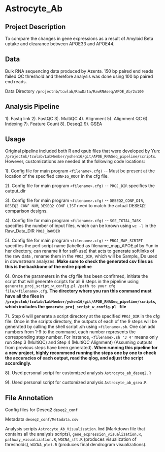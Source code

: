 # Astrocyte_Ab

## Project Description
To compare the changes in gene expressions as a result of Amyloid Beta uptake and clearance between APOE33 and APOE44.

## Data
Bulk RNA sequencing data produced by Azenta. 150 bp paired end reads failed QC threshold and therefore analysis was done using 100 bp paired end reads.

Data Directory `/projectnb/tcwlab/RawData/RawRNAseq/APOE_Ab/2x100`

## Analysis Pipeline
1). Fastq link
2). FastQC
3). MultiQC
4). Alignment
5). Alignment QC
6). Indexing
7). Feature Count
8). Deseq2
9). GSEA

## Usage

Original pipeline included both R and qsub files that were developed by Yun: `/projectnb/tcwlab/LabMember/yshen16/git/APOE_RNASeq_pipeline/scripts`. However, customizations are needed at the following code locations:

1). Config file for main program `<filename>.cfg)` -- Must be present at the location of the specified `CONFIG_ROOT` in the cfg file.

2). Config file for main program `<filename>.cfg)` -- `PROJ_DIR` specifies the output_dir

3). Config file for main program `<filename>.cfg)` -- `DESEQ2_CONF_DIR`, `DESEQ2_CONF_NUM`, `DESEQ2_CONF_LIST` need to match the actual DESEQ2 comparison designs.

4). Config file for main program `<filename>.cfg)` -- `SGE_TOTAL_TASK` specifies the number of input files, which can be known using `wc -l` in the Raw_Data_DIR `PROJ_RAWDIR`

5). Config file for main program `<filename>.cfg)` -- `PROJ_MAP_SCRIPT` specifies the perl script name (labelled as filename_map_APOE.pl by Yun in her directory, can rename it for self-use) that acts to generate softlinks of the raw data , rename them in the `PROJ_DIR`, which will be Sample_IDs used in downstream analyzes. **Make sure to check the generated csv files as this is the backbone of the entire pipeline**

6). Once the parameters in the cfg file has been confirmed, initiate the script that will generate scripts for all 9 steps in the pipeline using `generate_proj_script_w_config.pl /path to your cfg file/<filename>.cfg`. **The directory where you run this command must have all the files in `/projectnb/tcwlab/LabMember/yshen16/git/APOE_RNASeq_pipeline/scripts`, which includes the `generate_proj_script_w_config.pl ` file**

7). Step 6 will generate a script directory at the specified `PROJ_DIR` in the cfg file. Once in the scripts directory, the outputs of each of the 9 steps will be generated by calling the shell script <filename>.sh using `<filename>.sh`. One can add numbers from 1-9 to the command, each number represents the corresponding step number. For instance, `<filename>.sh '3 4'` means only run Step 3 (MultiQC) and Step 4 (MultiQC Alignment) (Assuming outputs from previous steps have been generated). **When running this pipeline for a new project, highly recommend running the steps one by one to check the accuracies of each output, read the qlog, and adjust the script accordingly.**

8). Used personal script for customized analysis `Astrocyte_ab_deseq2.R`

9). Used personal script for customized analysis `Astrocyte_ab_gsea.R`

## File Annotation

Config files for Deseq2 `deseq2_conf` 

Metadata `deseq2_conf/Metadata.csv`

Analysis scripts `Astrocyte_Ab_Visualization.Rmd` (Markdown file that contains all the analysis scripts), `gene_expression_visualization.R`, `pathway_visualization.R`, `WGCNA_sft.R` (produces visualization of thresholds), `WGCNA_plot.R` (produces final dendrogram visualizations).


